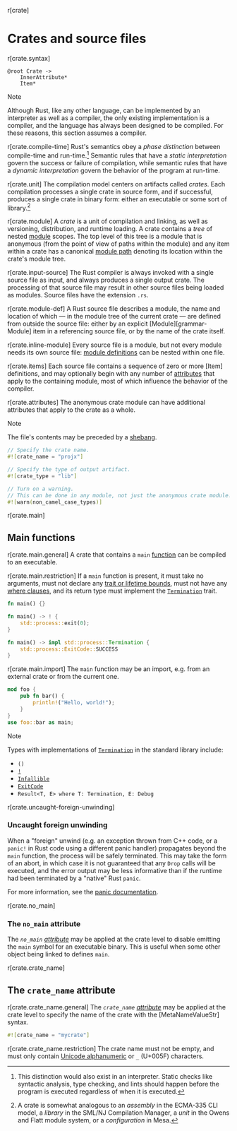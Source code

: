 r[crate]
# Crates and source files

r[crate.syntax]
```grammar,items
@root Crate ->
    InnerAttribute*
    Item*
```

> [!NOTE]
> Although Rust, like any other language, can be implemented by an interpreter as well as a compiler, the only existing implementation is a compiler, and the language has always been designed to be compiled. For these reasons, this section assumes a compiler.

r[crate.compile-time]
Rust's semantics obey a *phase distinction* between compile-time and
run-time.[^phase-distinction] Semantic rules that have a *static
interpretation* govern the success or failure of compilation, while
semantic rules that have a *dynamic interpretation* govern the behavior of the
program at run-time.

r[crate.unit]
The compilation model centers on artifacts called _crates_. Each compilation
processes a single crate in source form, and if successful, produces a single
crate in binary form: either an executable or some sort of
library.[^cratesourcefile]

r[crate.module]
A _crate_ is a unit of compilation and linking, as well as versioning,
distribution, and runtime loading. A crate contains a _tree_ of nested
[module] scopes. The top level of this tree is a module that is
anonymous (from the point of view of paths within the module) and any item
within a crate has a canonical [module path] denoting its location
within the crate's module tree.

r[crate.input-source]
The Rust compiler is always invoked with a single source file as input, and
always produces a single output crate. The processing of that source file may
result in other source files being loaded as modules. Source files have the
extension `.rs`.

r[crate.module-def]
A Rust source file describes a module, the name and location of which &mdash;
in the module tree of the current crate &mdash; are defined from outside the
source file: either by an explicit [Module][grammar-Module] item in a referencing
source file, or by the name of the crate itself.

r[crate.inline-module]
Every source file is a
module, but not every module needs its own source file: [module
definitions][module] can be nested within one file.

r[crate.items]
Each source file contains a sequence of zero or more [Item] definitions, and
may optionally begin with any number of [attributes]
that apply to the containing module, most of which influence the behavior of
the compiler.

r[crate.attributes]
The anonymous crate module can have additional attributes that
apply to the crate as a whole.

> [!NOTE]
> The file's contents may be preceded by a [shebang].

```rust
// Specify the crate name.
#![crate_name = "projx"]

// Specify the type of output artifact.
#![crate_type = "lib"]

// Turn on a warning.
// This can be done in any module, not just the anonymous crate module.
#![warn(non_camel_case_types)]
```

r[crate.main]
## Main functions

r[crate.main.general]
A crate that contains a `main` [function] can be compiled to an executable.

r[crate.main.restriction]
If a `main` function is present, it must take no arguments, must not declare any
[trait or lifetime bounds], must not have any [where clauses], and its return
type must implement the [`Termination`] trait.

```rust
fn main() {}
```
```rust
fn main() -> ! {
    std::process::exit(0);
}
```
```rust
fn main() -> impl std::process::Termination {
    std::process::ExitCode::SUCCESS
}
```

r[crate.main.import]
The `main` function may be an import, e.g. from an external crate or from the current one.

```rust
mod foo {
    pub fn bar() {
        println!("Hello, world!");
    }
}
use foo::bar as main;
```

> [!NOTE]
> Types with implementations of [`Termination`] in the standard library include:
>
> * `()`
> * [`!`]
> * [`Infallible`]
> * [`ExitCode`]
> * `Result<T, E> where T: Termination, E: Debug`

<!-- If the previous section needs updating (from "must take no arguments"
  onwards, also update it in the testing.md file -->

r[crate.uncaught-foreign-unwinding]
### Uncaught foreign unwinding

When a "foreign" unwind (e.g. an exception thrown from C++ code, or a `panic!` in Rust code using a different panic handler) propagates beyond the `main` function, the process will be safely terminated. This may take the form of an abort, in which case it is not guaranteed that any `Drop` calls will be executed, and the error output may be less informative than if the runtime had been terminated by a "native" Rust `panic`.

For more information, see the [panic documentation][panic-docs].

r[crate.no_main]
### The `no_main` attribute

The *`no_main` [attribute]* may be applied at the crate level to disable emitting the `main` symbol for an executable binary. This is useful when some other object being linked to defines `main`.

r[crate.crate_name]
## The `crate_name` attribute

r[crate.crate_name.general]
The *`crate_name` [attribute]* may be applied at the crate level to specify the
name of the crate with the [MetaNameValueStr] syntax.

```rust
#![crate_name = "mycrate"]
```

r[crate.crate_name.restriction]
The crate name must not be empty, and must only contain [Unicode alphanumeric]
or `_` (U+005F) characters.

[^phase-distinction]: This distinction would also exist in an interpreter.
    Static checks like syntactic analysis, type checking, and lints should
    happen before the program is executed regardless of when it is executed.

[^cratesourcefile]: A crate is somewhat analogous to an *assembly* in the
    ECMA-335 CLI model, a *library* in the SML/NJ Compilation Manager, a *unit*
    in the Owens and Flatt module system, or a *configuration* in Mesa.

[Unicode alphanumeric]: char::is_alphanumeric
[`!`]: types/never.md
[`ExitCode`]: std::process::ExitCode
[`Infallible`]: std::convert::Infallible
[`Termination`]: std::process::Termination
[attribute]: attributes.md
[attributes]: attributes.md
[function]: items/functions.md
[module]: items/modules.md
[module path]: paths.md
[panic-docs]: panic.md#unwinding-across-ffi-boundaries
[shebang]: input-format.md#shebang-removal
[trait or lifetime bounds]: trait-bounds.md
[where clauses]: items/generics.md#where-clauses
